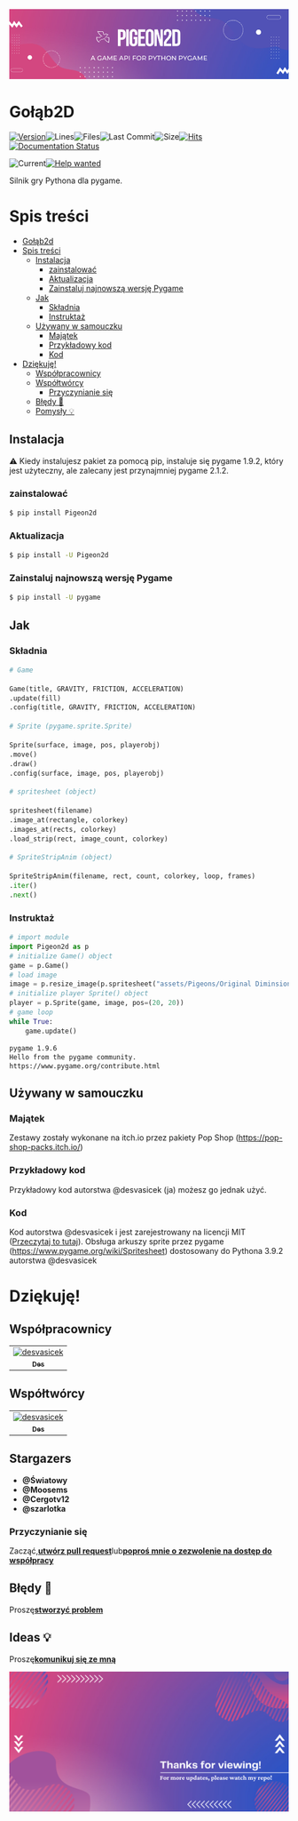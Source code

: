 <center><img src="Pigeon2d.png"></center>

# Gołąb2D

[![Version](https://img.shields.io/pypi/v/Pigeon2D)](https://pypi.org/project/Pigeon2D/)![Lines](https://img.shields.io/tokei/lines/github/desvasicek/Pigeon2D)![Files](https://img.shields.io/github/directory-file-count/desvasicek/Pigeon2D)![Last Commit](https://img.shields.io/github/last-commit/desvasicek/Pigeon2D)![Size](https://img.shields.io/github/languages/code-size/desvasicek/Pigeon2D)[![Hits](https://hits.sh/github.com/desvasicek/Pigeon2D/hits.svg)](https://github.com/desvasicek/Pigeon2D)[![Documentation Status](https://readthedocs.org/projects/pigeon2d/badge/?version=latest)](https://pigeon2d.readthedocs.io/en/latest/?badge=latest)

![Current](https://img.shields.io/badge/currently-in%20progress-red)[![Help wanted](https://img.shields.io/badge/-help--wanted-yellow)](https://github.com/desvasicek/Pigeon2D/pulls)

Silnik gry Pythona dla pygame.

# Spis treści

-   [Gołąb2d](#pigeon2d)
-   [Spis treści](#table-of-contents)
    -   [Instalacja](#installation)
        -   [zainstalować](#install)
        -   [Aktualizacja](#upgrade)
        -   [Zainstaluj najnowszą wersję Pygame](#install-pygame-newest-version)
    -   [Jak](#how-to)
        -   [Składnia](#syntax)
        -   [Instruktaż](#tutorial)
    -   [Używany w samouczku](#used-in-tutorial)
        -   [Majątek](#assets)
        -   [Przykładowy kod](#example-code)
        -   [Kod](#code)
-   [Dziękuję!](#thank-you)
    -   [Współpracownicy](#collaborators)
    -   [Współtwórcy](#contributors)
        -   [Przyczynianie się](#contributing)
    -   [Błędy 🐛️](#bugs)
    -   [Pomysły 💡️](#ideas)

## Instalacja

⚠️ Kiedy instalujesz pakiet za pomocą pip, instaluje się pygame 1.9.2, który jest użyteczny, ale zalecany jest przynajmniej pygame 2.1.2.

### zainstalować

```bash
$ pip install Pigeon2d
```

### Aktualizacja

```bash
$ pip install -U Pigeon2d
```

### Zainstaluj najnowszą wersję Pygame

```bash
$ pip install -U pygame
```

## Jak

### Składnia

```python
# Game

Game(title, GRAVITY, FRICTION, ACCELERATION)
.update(fill)
.config(title, GRAVITY, FRICTION, ACCELERATION)

# Sprite (pygame.sprite.Sprite)

Sprite(surface, image, pos, playerobj)
.move()
.draw()
.config(surface, image, pos, playerobj)

# spritesheet (object)

spritesheet(filename)
.image_at(rectangle, colorkey)
.images_at(rects, colorkey)
.load_strip(rect, image_count, colorkey)

# SpriteStripAnim (object)

SpriteStripAnim(filename, rect, count, colorkey, loop, frames)
.iter()
.next()

```

### Instruktaż

```python
# import module
import Pigeon2d as p
# initialize Game() object
game = p.Game()
# load image
image = p.resize_image(p.spritesheet("assets/Pigeons/Original Diminsions/Pigeon Sprite Sheet.png").image_at((0, 16, 16, 16)))
# initialize player Sprite() object
player = p.Sprite(game, image, pos=(20, 20))
# game loop
while True:
    game.update()

```

    pygame 1.9.6
    Hello from the pygame community. https://www.pygame.org/contribute.html

## Używany w samouczku

### Majątek

Zestawy zostały wykonane na itch.io przez pakiety Pop Shop (<https://pop-shop-packs.itch.io/>)

### Przykładowy kod

Przykładowy kod autorstwa @desvasicek (ja) możesz go jednak użyć.

### Kod

Kod autorstwa @desvasicek i jest zarejestrowany na licencji MIT ([Przeczytaj to tutaj](https://github.com/desvasicek/Pigeon2D/blob/main/LICENSE)).
Obsługa arkuszy sprite przez pygame (<https://www.pygame.org/wiki/Spritesheet>) dostosowany do Pythona 3.9.2 autorstwa @desvasicek

# Dziękuję!

## Współpracownicy

<!-- readme: collaborators -start -->

<table>
<tr>
    <td align="center">
        <a href="https://github.com/desvasicek">
            <img src="https://avatars.githubusercontent.com/u/84301435?v=4" width="100;" alt="desvasicek"/>
            <br />
            <sub><b>Des</b></sub>
        </a>
    </td></tr>
</table>
<!-- readme: collaborators -end -->

## Współtwórcy

<!-- readme: contributors -start -->

<table>
<tr>
    <td align="center">
        <a href="https://github.com/desvasicek">
            <img src="https://avatars.githubusercontent.com/u/84301435?v=4" width="100;" alt="desvasicek"/>
            <br />
            <sub><b>Des</b></sub>
        </a>
    </td></tr>
</table>
<!-- readme: contributors -end -->

## Stargazers

-   **@Światowy**
-   **@Moosems**
-   **@Cergotv12**
-   **@szarlotka**

### Przyczynianie się

Zacząć,[**utwórz pull request**](https://github.com/desvasicek/Pigeon2D/pulls)lub[**poproś mnie o zezwolenie na dostęp do współpracy**](https://github.com/desvasicek/Pigeon2D/discussions/2)

## Błędy 🐛️

Proszę[**stworzyć problem**](https://github.com/desvasicek/Pigeon2D/issues)

## Ideas 💡️

Proszę[**komunikuj się ze mną**](https://github.com/desvasicek/Pigeon2D/discussions/1)

<center><img src="footer.png"></center>
